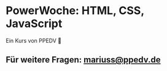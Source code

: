 # PowerWoche: HTML, CSS, JavaScript

Ein Kurs von PPEDV :rocket:

## Für weitere Fragen: mariuss@ppedv.de
